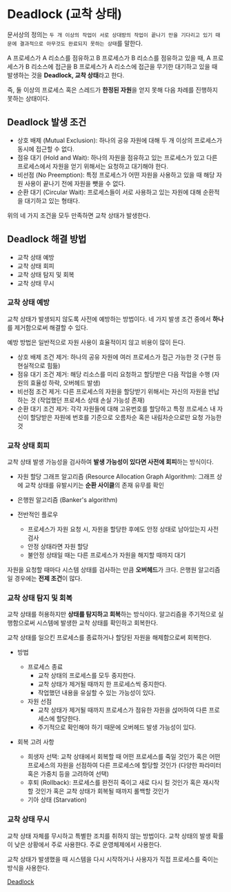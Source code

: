 # Deadlock (교착 상태)
문서상의 정의는 ```두 개 이상의 작업이 서로 상대방의 작업이 끝나기 만을 기다리고 있기 때문에 결과적으로 아무것도 완료되지 못하는 상태```를 말한다.   

A 프로세스가 A 리소스를 점유하고 B 프로세스가 B 리소스를 점유하고 있을 때, A 프로세스가 B 리소스에 접근을 B 프로세스가 A 리소스에 접근을 무기한 대기하고 있을 때 발생하는 것을 <b>Deadlock, 교착 상태</b>라고 한다.   

즉, 둘 이상의 프로세스 혹은 스레드가 <b>한정된 자원</b>을 얻지 못해 다음 차례를 진행하지 못하는 상태이다.   

## Deadlock 발생 조건
* 상호 배제 (Mutual Exclusion): 하나의 공유 자원에 대해 두 개 이상의 프로세스가 동시에 접근할 수 없다.
* 점유 대기 (Hold and Wait): 하나의 자원을 점유하고 있는 프로세스가 있고 다른 프로세스에서 자원을 얻기 위해서는 요청하고 대기해야 한다.
* 비선점 (No Preemption): 특정 프로세스가 어떤 자원을 사용하고 있을 때 해당 자원 사용이 끝나기 전에 자원을 뺏을 수 없다.
* 순환 대기 (Circular Wait): 프로세스들이 서로 사용하고 있는 자원에 대해 순환적을 대기하고 있는 형태다.   

위의 네 가지 조건을 모두 만족하면 교착 상태가 발생한다.

## Deadlock 해결 방법
* 교착 상태 예방
* 교착 상태 회피
* 교착 상태 탐지 및 회복
* 교착 상태 무시

### 교착 상태 예방
교착 상태가 발생되지 않도록 사전에 예방하는 방법이다. 네 가지 발생 조건 중에서 <b>하나</b>를 제거함으로써 해결할 수 있다.   

예방 방법은 일반적으로 자원 사용이 효율적이지 않고 비용이 많이 든다.   

* 상호 배제 조건 제거: 하나의 공유 자원에 여러 프로세스가 접근 가능한 것 (구현 등 현실적으로 힘듦)
* 점유 대기 조건 제거: 해당 리소스를 미리 요청하고 할당받은 다음 작업을 수행 (자원의 효율성 하락, 오버헤드 발생)
* 비선점 조건 제거: 다른 프로세스의 자원을 할당받기 위해서는 자신의 자원을 반납하는 것 (작업했던 프로세스 상태 손실 가능성 존재)
* 순환 대기 조건 제거: 각각 자원들에 대해 고유번호를 할당하고 특정 프로세스 내 자신이 할당받은 자원에 번호를 기준으로 오름차순 혹은 내림차순으로만 요청 가능한 것

### 교착 상태 회피
교착 상태 발생 가능성을 검사하여 <b>발생 가능성이 있다면 사전에 회피</b>하는 방식이다.   

* 자원 할당 그래프 알고리즘 (Resource Allocation Graph Algorithm): 그래프 상에 교착 상태를 유발시키는 <b>순환 사이클</b>의 존재 유무를 확인
* 은행원 알고리즘 (Banker's algorithm)   
   
* 전반적인 플로우
    * 프로세스가 자원 요청 시, 자원을 할당한 후에도 안정 상태로 남아있는지 사전 검사
    * 안정 상태라면 자원 할당
    * 불안정 상태일 때는 다른 프로세스가 자원을 해지할 때까지 대기   

자원을 요청할 때마다 시스템 상태를 검사하는 만큼 <b>오버헤드</b>가 크다. 은행원 알고리즘일 경우에는 <b>전제 조건</b>이 많다.   

### 교착 상태 탐지 및 회복
교착 상태를 허용하지만 <b>상태를 탐지하고 회복</b>하는 방식이다. 알고리즘을 주기적으로 실행함으로써 시스템에 발생한 교착 상태를 확인하고 회복한다.   

교착 상태를 일으킨 프로세스를 종료하거나 할당된 자원을 해제함으로써 회복한다.   

* 방법
    * 프로세스 종료
        * 교착 상태의 프로세스를 모두 중지한다.
        * 교착 상태가 제거될 때까지 한 프로세스씩 중지한다.
        * 작업했던 내용을 유실할 수 있는 가능성이 있다.
    * 자원 선점
        * 교착 상태가 제거될 때까지 프로세스가 점유한 자원을 섡머하여 다른 프로세스에 할당한다.
        * 주기적으로 확인해야 하기 때문에 오버헤드 발생 가능성이 있다.   

* 회복 고려 사항
    * 희생자 선택: 교착 상태에서 회복할 때 어떤 프로세스를 죽일 것인가 혹은 어떤 프로세스의 자원을 선점하여 다른 프로세스에 할당할 것인가 (다양한 파라미터 혹은 가중치 등을 고려하여 선택)
    * 후퇴 (Rollback): 프로세스를 완전히 죽이고 새로 다시 킬 것인가 혹은 재시작할 것인가 혹은 교착 상태가 회복될 때까지 롤백할 것인가
    * 기아 상태 (Starvation)

### 교착 상태 무시
교착 상태 자체를 무시하고 특별한 조치를 취하지 않는 방법이다. 교착 상태의 발생 확률이 낮은 상황에서 주로 사용한다. 주로 운영체제에서 사용한다.   

교착 상태가 발생했을 때 시스템을 다시 시작하거나 사용자가 직접 프로세스를 죽이는 방식을 사용한다.   

[Deadlock](https://www.youtube.com/watch?v=Ry_gB34cvwc)
